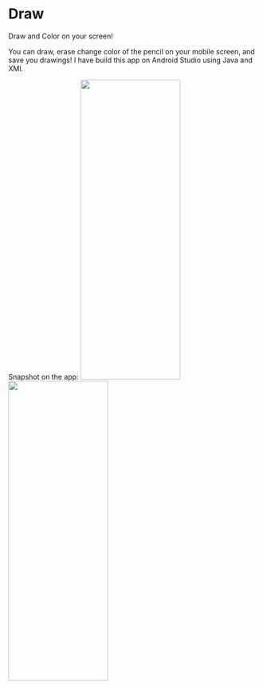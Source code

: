# Draw
Draw and Color on your screen!

You can draw, erase change color of the pencil on your mobile screen, and save you drawings!
I have build this app on Android Studio using Java and XMl.

Snapshot on the app:
<img src="https://user-images.githubusercontent.com/57328357/120347606-10999a00-c31a-11eb-92d2-b28386473063.png" width="200" height="600" />
<img src="https://user-images.githubusercontent.com/57328357/120347608-12fbf400-c31a-11eb-86a8-6afb4b83d8c7.png" width="200" height="600" />
